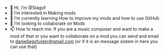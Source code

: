 - 👋 Hi, I’m @Slagof
- 👀 I’m interested in Making mods
- 🌱 I’m currently learning How to improve my mods and how to use GitHub
- 💞️ I’m looking to collaborate on Mods
- 📫 How to reach me: If you are a music composer and want to make a mod of that or you want to collaborate on a mod you can send and email to daniellagofuster@gmail.com (or if it is an message sistem in here you can use that)

<!---
Slagof/Slagof is a ✨ special ✨ repository because its `README.md` (this file) appears on your GitHub profile.
You can click the Preview link to take a look at your changes.
--->
